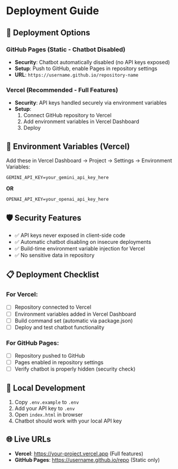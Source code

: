 # Deployment Guide

## 🚀 Deployment Options

### GitHub Pages (Static - Chatbot Disabled)
- **Security**: Chatbot automatically disabled (no API keys exposed)
- **Setup**: Push to GitHub, enable Pages in repository settings
- **URL**: `https://username.github.io/repository-name`

### Vercel (Recommended - Full Features)
- **Security**: API keys handled securely via environment variables
- **Setup**: 
  1. Connect GitHub repository to Vercel
  2. Add environment variables in Vercel Dashboard
  3. Deploy

## 🔑 Environment Variables (Vercel)

Add these in Vercel Dashboard → Project → Settings → Environment Variables:

```
GEMINI_API_KEY=your_gemini_api_key_here
```
**OR**
```
OPENAI_API_KEY=your_openai_api_key_here
```

## 🛡️ Security Features

- ✅ API keys never exposed in client-side code
- ✅ Automatic chatbot disabling on insecure deployments
- ✅ Build-time environment variable injection for Vercel
- ✅ No sensitive data in repository

## 📋 Deployment Checklist

### For Vercel:
- [ ] Repository connected to Vercel
- [ ] Environment variables added in Vercel Dashboard
- [ ] Build command set (automatic via package.json)
- [ ] Deploy and test chatbot functionality

### For GitHub Pages:
- [ ] Repository pushed to GitHub
- [ ] Pages enabled in repository settings
- [ ] Verify chatbot is properly hidden (security check)

## 🔧 Local Development

1. Copy `.env.example` to `.env`
2. Add your API key to `.env`
3. Open `index.html` in browser
4. Chatbot should work with your local API key

## 🌐 Live URLs

- **Vercel**: https://your-project.vercel.app (Full features)
- **GitHub Pages**: https://username.github.io/repo (Static only)